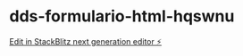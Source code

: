# dds-formulario-html-hqswnu

[Edit in StackBlitz next generation editor ⚡️](https://stackblitz.com/~/github.com/Facudlf/dds-formulario-html-hqswnu)